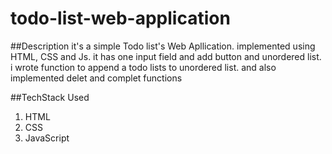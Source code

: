 # todo-list-web-application

##Description
   it's a simple Todo list's Web Apllication. implemented using HTML, CSS and Js.
   it has one input field and add button and unordered list. 
   i wrote function to append a todo lists to unordered list. 
    and also implemented delet and complet functions

##TechStack Used
1. HTML
2. CSS
3. JavaScript
